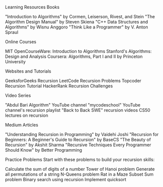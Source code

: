Learning Resources
Books

"Introduction to Algorithms" by Cormen, Leiserson, Rivest, and Stein
"The Algorithm Design Manual" by Steven Skiena
"C++ Data Structures and Algorithms" by Wisnu Anggoro
"Think Like a Programmer" by V. Anton Spraul

Online Courses

MIT OpenCourseWare: Introduction to Algorithms
Stanford's Algorithms: Design and Analysis
Coursera: Algorithms, Part I and II by Princeton University

Websites and Tutorials

GeeksforGeeks Recursion
LeetCode Recursion Problems
Topcoder Recursion Tutorial
HackerRank Recursion Challenges

Video Series

"Abdul Bari Algorithm" YouTube channel
"mycodeschool" YouTube channel's recursion playlist
"Back to Back SWE" recursion videos
CS50 lectures on recursion

Medium Articles

"Understanding Recursion in Programming" by Vaidehi Joshi
"Recursion for Beginners: A Beginner's Guide to Recursion" by BaseCS
"The Beauty of Recursion" by Akshit Sharma
"Recursive Techniques Every Programmer Should Know" by Better Programming

Practice Problems
Start with these problems to build your recursion skills:

Calculate the sum of digits of a number
Tower of Hanoi problem
Generate all permutations of a string
N-Queens problem
Rat in a Maze
Subset Sum problem
Binary search using recursion
Implement quicksort
